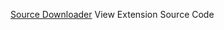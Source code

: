 
[Source Downloader](https://mybrowseraddon.com/extension-source-downloader.html)
View Extension Source Code
